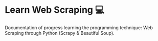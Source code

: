 # Learn Web Scraping :computer:

Documentation of progress learning the programming technique: Web Scraping through Python (Scrapy & Beautiful Soup).
